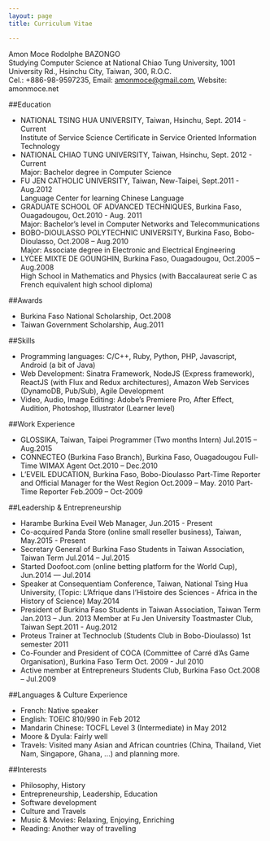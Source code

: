 ```yaml
---
layout: page
title: Curriculum Vitae

---
```


Amon Moce Rodolphe BAZONGO<br>
Studying Computer Science at National Chiao Tung University,
1001 University Rd., Hsinchu City, Taiwan, 300, R.O.C.<br>
Cel.: +886-98-9597235, Email: amonmoce@gmail.com, Website: amonmoce.net

##Education
- NATIONAL TSING HUA UNIVERSITY,
Taiwan, Hsinchu, Sept. 2014 - Current<br>
Institute of Service Science Certificate in Service Oriented Information Technology
- NATIONAL CHIAO TUNG UNIVERSITY,
Taiwan, Hsinchu, Sept. 2012 - Current<br>
Major: Bachelor degree in Computer Science
- FU JEN CATHOLIC UNIVERSITY,
Taiwan, New-Taipei, Sept.2011 - Aug.2012<br>
Language Center for learning Chinese Language
- GRADUATE SCHOOL OF ADVANCED TECHNIQUES,
Burkina Faso, Ouagadougou, Oct.2010 - Aug. 2011<br>
Major: Bachelor’s level in Computer Networks and Telecommunications
- BOBO-DIOULASSO POLYTECHNIC UNIVERSITY,
Burkina Faso, Bobo-Dioulasso, Oct.2008 – Aug.2010<br>
Major: Associate degree in Electronic and Electrical Engineering
- LYCEE MIXTE DE GOUNGHIN,
Burkina Faso, Ouagadougou, Oct.2005 – Aug.2008<br>
High School in Mathematics and Physics (with Baccalaureat serie C as French equivalent high school diploma)

##Awards
- Burkina Faso National Scholarship, Oct.2008
- Taiwan Government Scholarship,  Aug.2011

##Skills
- Programming languages: C/C++, Ruby, Python, PHP, Javascript, Android (a bit of Java)
- Web Development: Sinatra Framework, NodeJS (Express framework), ReactJS (with Flux and Redux architectures), Amazon Web Services (DynamoDB, Pub/Sub), Agile Development
- Video, Audio, Image Editing: Adobe’s Premiere Pro, After Effect, Audition, Photoshop, Illustrator (Learner level)

##Work Experience
- GLOSSIKA, Taiwan, Taipei
Programmer (Two months Intern) Jul.2015 – Aug.2015
- CONNECTEO (Burkina Faso Branch), Burkina Faso, Ouagadougou
Full-Time WIMAX Agent Oct.2010 – Dec.2010
- L’EVEIL EDUCATION, Burkina Faso, Bobo-Dioulasso
Part-Time Reporter and Official Manager for the West Region Oct.2009 – May. 2010
Part-Time Reporter Feb.2009 – Oct-2009

##Leadership & Entrepreneurship
- Harambe Burkina Eveil Web Manager, Jun.2015 - Present
- Co-acquired Panda Store (online small reseller business), Taiwan, May.2015 - Present
- Secretary General of Burkina Faso Students in Taiwan Association, Taiwan Term Jul.2014 –  Jul.2015
- Started Doofoot.com (online betting platform for the World Cup), Jun.2014 — Jul.2014
- Speaker at Consequentiam Conference, Taiwan, National Tsing Hua University, (Topic: L’Afrique dans l’Histoire des Sciences - Africa in the History of Science) May.2014
- President of Burkina Faso Students in Taiwan Association, Taiwan Term Jan.2013 – Jun. 2013
Member at Fu Jen University Toastmaster Club, Taiwan Sept.2011 - Aug.2012
- Proteus Trainer at Technoclub (Students Club in Bobo-Dioulasso) 1st semester 2011
- Co-Founder and President of COCA (Committee of Carré d’As Game Organisation), Burkina Faso Term Oct. 2009 - Jul 2010
- Active member at Entrepreneurs Students Club, Burkina Faso Oct.2008 – Jul.2009

##Languages & Culture Experience
- French: Native speaker
- English: TOEIC 810/990 in Feb 2012
- Mandarin Chinese: TOCFL Level 3 (Intermediate) in May 2012
- Moore & Dyula: Fairly well
- Travels: Visited many Asian and African countries (China, Thailand, Viet Nam, Singapore, Ghana, …) and planning more.

##Interests
- Philosophy, History
- Entrepreneurship, Leadership, Education
- Software development
- Culture and Travels
- Music & Movies: Relaxing, Enjoying, Enriching
- Reading: Another way of travelling
